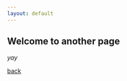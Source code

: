 ```yaml
---
layout: default
---
```


## Welcome to another page

_yay_

<script src="https://cdn.jsdelivr.net/gh/stevenschobert/instafeed.js@2.0.0rc1/src/instafeed.min.js"></script>
<script type="text/javascript">
  var userFeed = new Instafeed({
    get: 'user',
    target: "instafeed-container",
      resolution: 'low_resolution',
    accessToken: 'IGQVJXdXN0VllpOVNhVGNxQ2Vub2d1dGlkRWxBSk43d3U5eUtqT3R2el8yVUl6eHdod282WFl6aWhVQkI2SmFuRDU4dzA3dmFpTWdEdDVsMUFOMjRJXzRZAX0JQMHdZARk5pYmhRWWFIX3BFZAVF0dDZAreQZDZD'
  });
  userFeed.run();
</script>



[back](./)
